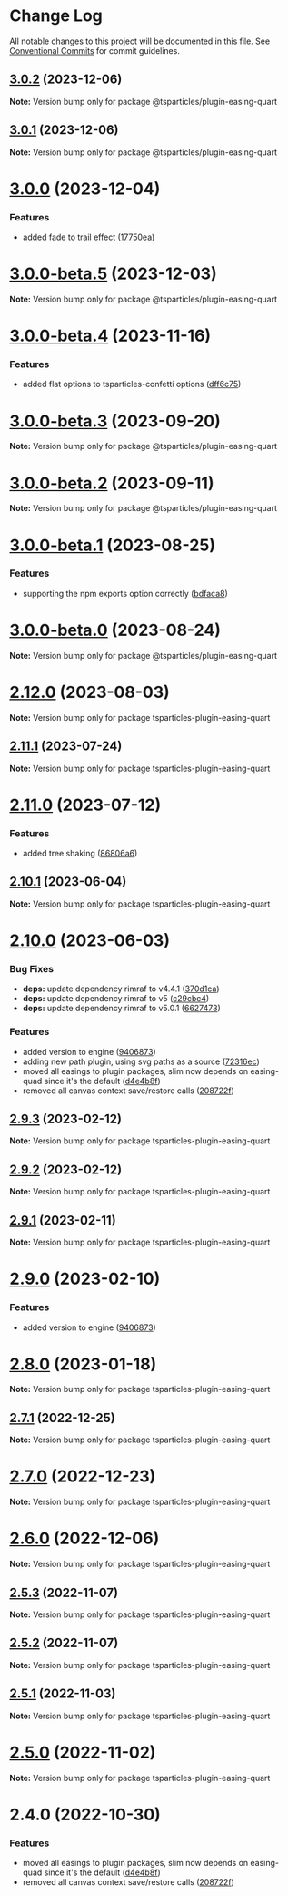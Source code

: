 # Change Log

All notable changes to this project will be documented in this file.
See [Conventional Commits](https://conventionalcommits.org) for commit guidelines.

## [3.0.2](https://github.com/tsparticles/tsparticles/compare/v3.0.1...v3.0.2) (2023-12-06)

**Note:** Version bump only for package @tsparticles/plugin-easing-quart

## [3.0.1](https://github.com/tsparticles/tsparticles/compare/v3.0.0...v3.0.1) (2023-12-06)

**Note:** Version bump only for package @tsparticles/plugin-easing-quart

# [3.0.0](https://github.com/tsparticles/tsparticles/compare/v3.0.0-beta.5...v3.0.0) (2023-12-04)

### Features

-   added fade to trail effect ([17750ea](https://github.com/tsparticles/tsparticles/commit/17750eacdf86de208b2e723decc2ffb65521474b))

# [3.0.0-beta.5](https://github.com/tsparticles/tsparticles/compare/v3.0.0-beta.4...v3.0.0-beta.5) (2023-12-03)

**Note:** Version bump only for package @tsparticles/plugin-easing-quart

# [3.0.0-beta.4](https://github.com/tsparticles/tsparticles/compare/v3.0.0-beta.3...v3.0.0-beta.4) (2023-11-16)

### Features

-   added flat options to tsparticles-confetti options ([dff6c75](https://github.com/tsparticles/tsparticles/commit/dff6c7590c5a844e34547513637c8ad0f13a3d66))

# [3.0.0-beta.3](https://github.com/tsparticles/tsparticles/compare/v3.0.0-beta.2...v3.0.0-beta.3) (2023-09-20)

**Note:** Version bump only for package @tsparticles/plugin-easing-quart

# [3.0.0-beta.2](https://github.com/tsparticles/tsparticles/compare/v3.0.0-beta.1...v3.0.0-beta.2) (2023-09-11)

**Note:** Version bump only for package @tsparticles/plugin-easing-quart

# [3.0.0-beta.1](https://github.com/tsparticles/tsparticles/compare/v3.0.0-beta.0...v3.0.0-beta.1) (2023-08-25)

### Features

-   supporting the npm exports option correctly ([bdfaca8](https://github.com/tsparticles/tsparticles/commit/bdfaca8077b8a3a4b1f482cc2ae5766914dcfaf7))

# [3.0.0-beta.0](https://github.com/tsparticles/tsparticles/compare/v2.12.0...v3.0.0-beta.0) (2023-08-24)

**Note:** Version bump only for package @tsparticles/plugin-easing-quart

# [2.12.0](https://github.com/tsparticles/tsparticles/compare/v2.11.1...v2.12.0) (2023-08-03)

**Note:** Version bump only for package tsparticles-plugin-easing-quart

## [2.11.1](https://github.com/tsparticles/tsparticles/compare/v2.11.0...v2.11.1) (2023-07-24)

**Note:** Version bump only for package tsparticles-plugin-easing-quart

# [2.11.0](https://github.com/tsparticles/tsparticles/compare/v2.10.1...v2.11.0) (2023-07-12)

### Features

-   added tree shaking ([86806a6](https://github.com/tsparticles/tsparticles/commit/86806a6054d89b050567599daab20da3b643b788))

## [2.10.1](https://github.com/tsparticles/tsparticles/compare/v2.10.0...v2.10.1) (2023-06-04)

**Note:** Version bump only for package tsparticles-plugin-easing-quart

# [2.10.0](https://github.com/tsparticles/tsparticles/compare/v2.0.0-alpha.0...v2.10.0) (2023-06-03)

### Bug Fixes

-   **deps:** update dependency rimraf to v4.4.1 ([370d1ca](https://github.com/tsparticles/tsparticles/commit/370d1ca4d3bb0ea8bfe5fb3e0f5e1d74f45f4de6))
-   **deps:** update dependency rimraf to v5 ([c29cbc4](https://github.com/tsparticles/tsparticles/commit/c29cbc43ed0d3522b718e7236a48eae9b91cde43))
-   **deps:** update dependency rimraf to v5.0.1 ([6627473](https://github.com/tsparticles/tsparticles/commit/66274734c70b5759c59f7e949c8fcb2c8529bdf2))

### Features

-   added version to engine ([9406873](https://github.com/tsparticles/tsparticles/commit/9406873c6551b59e64edbe3a0e4fe59ef2cde4c6))
-   adding new path plugin, using svg paths as a source ([72316ec](https://github.com/tsparticles/tsparticles/commit/72316ec38ee3556ad2db0af4e84a14529ddb1b9b))
-   moved all easings to plugin packages, slim now depends on easing-quad since it's the default ([d4e4b8f](https://github.com/tsparticles/tsparticles/commit/d4e4b8f6685ab748e82322877bf1e9d2d23574d4))
-   removed all canvas context save/restore calls ([208722f](https://github.com/tsparticles/tsparticles/commit/208722f0a521246165b7cdc529dfbfbd7a3cf7eb))

## [2.9.3](https://github.com/tsparticles/tsparticles/compare/tsparticles-plugin-easing-quart@2.9.2...tsparticles-plugin-easing-quart@2.9.3) (2023-02-12)

**Note:** Version bump only for package tsparticles-plugin-easing-quart

## [2.9.2](https://github.com/tsparticles/tsparticles/compare/tsparticles-plugin-easing-quart@2.9.1...tsparticles-plugin-easing-quart@2.9.2) (2023-02-12)

**Note:** Version bump only for package tsparticles-plugin-easing-quart

## [2.9.1](https://github.com/tsparticles/tsparticles/compare/tsparticles-plugin-easing-quart@2.9.0...tsparticles-plugin-easing-quart@2.9.1) (2023-02-11)

**Note:** Version bump only for package tsparticles-plugin-easing-quart

# [2.9.0](https://github.com/tsparticles/tsparticles/compare/tsparticles-plugin-easing-quart@2.8.0...tsparticles-plugin-easing-quart@2.9.0) (2023-02-10)

### Features

-   added version to engine ([9406873](https://github.com/tsparticles/tsparticles/commit/9406873c6551b59e64edbe3a0e4fe59ef2cde4c6))

# [2.8.0](https://github.com/tsparticles/tsparticles/compare/tsparticles-plugin-easing-quart@2.7.1...tsparticles-plugin-easing-quart@2.8.0) (2023-01-18)

**Note:** Version bump only for package tsparticles-plugin-easing-quart

## [2.7.1](https://github.com/tsparticles/tsparticles/compare/tsparticles-plugin-easing-quart@2.7.0...tsparticles-plugin-easing-quart@2.7.1) (2022-12-25)

**Note:** Version bump only for package tsparticles-plugin-easing-quart

# [2.7.0](https://github.com/tsparticles/tsparticles/compare/tsparticles-plugin-easing-quart@2.6.0...tsparticles-plugin-easing-quart@2.7.0) (2022-12-23)

**Note:** Version bump only for package tsparticles-plugin-easing-quart

# [2.6.0](https://github.com/tsparticles/tsparticles/compare/tsparticles-plugin-easing-quart@2.5.3...tsparticles-plugin-easing-quart@2.6.0) (2022-12-06)

**Note:** Version bump only for package tsparticles-plugin-easing-quart

## [2.5.3](https://github.com/tsparticles/tsparticles/compare/tsparticles-plugin-easing-quart@2.5.2...tsparticles-plugin-easing-quart@2.5.3) (2022-11-07)

**Note:** Version bump only for package tsparticles-plugin-easing-quart

## [2.5.2](https://github.com/tsparticles/tsparticles/compare/tsparticles-plugin-easing-quart@2.5.1...tsparticles-plugin-easing-quart@2.5.2) (2022-11-07)

**Note:** Version bump only for package tsparticles-plugin-easing-quart

## [2.5.1](https://github.com/tsparticles/tsparticles/compare/tsparticles-plugin-easing-quart@2.5.0...tsparticles-plugin-easing-quart@2.5.1) (2022-11-03)

**Note:** Version bump only for package tsparticles-plugin-easing-quart

# [2.5.0](https://github.com/tsparticles/tsparticles/compare/tsparticles-plugin-easing-quart@2.4.0...tsparticles-plugin-easing-quart@2.5.0) (2022-11-02)

**Note:** Version bump only for package tsparticles-plugin-easing-quart

# 2.4.0 (2022-10-30)

### Features

-   moved all easings to plugin packages, slim now depends on easing-quad since it's the default ([d4e4b8f](https://github.com/tsparticles/tsparticles/commit/d4e4b8f6685ab748e82322877bf1e9d2d23574d4))
-   removed all canvas context save/restore calls ([208722f](https://github.com/tsparticles/tsparticles/commit/208722f0a521246165b7cdc529dfbfbd7a3cf7eb))
